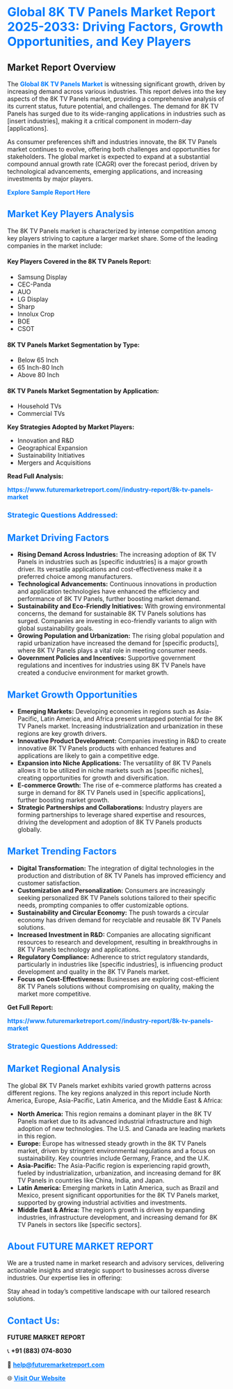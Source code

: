 <h1 style="color: #007BFF;">Global 8K TV Panels Market Report 2025-2033: Driving Factors, Growth Opportunities, and Key Players</h1>

<section id="overview">
<h2>Market Report Overview</h2>
<p>The <a href="https://www.futuremarketreport.com//industry-report/8k-tv-panels-market" style="color: #007BFF; text-decoration: none;"><strong>Global 8K TV Panels Market</strong></a> is witnessing significant growth, driven by increasing demand across various industries. This report delves into the key aspects of the 8K TV Panels market, providing a comprehensive analysis of its current status, future potential, and challenges. The demand for 8K TV Panels has surged due to its wide-ranging applications in industries such as [insert industries], making it a critical component in modern-day [applications].</p>
<p>As consumer preferences shift and industries innovate, the 8K TV Panels market continues to evolve, offering both challenges and opportunities for stakeholders. The global market is expected to expand at a substantial compound annual growth rate (CAGR) over the forecast period, driven by technological advancements, emerging applications, and increasing investments by major players.</p>
</section>

<section id="overview">
<p><a href="https://www.futuremarketreport.com//request-sample/reportId=76734" style="color: #007BFF; text-decoration: none;"><strong>Explore Sample Report Here</strong></a></p>
</section>

<section id="key-players">
<h2 style="color: #007BFF;">Market Key Players Analysis</h2>
<p>The 8K TV Panels market is characterized by intense competition among key players striving to capture a larger market share. Some of the leading companies in the market include:</p>
<h4>Key Players Covered in the 8K TV Panels Report:</h4>
<ul><li>Samsung Display</li><li>CEC-Panda</li><li>AUO</li><li>LG Display</li><li>Sharp</li><li>Innolux Crop</li><li>BOE</li><li>CSOT</li></ul>
<h4>8K TV Panels Market Segmentation by Type:</h4>
<ul><li>Below 65 Inch</li><li>65 Inch-80 Inch</li><li>Above 80 Inch</li></ul>

<h4>8K TV Panels Market Segmentation by Application:</h4>
<ul><li>Household TVs</li><li>Commercial TVs</li></ul>
<p><strong>Key Strategies Adopted by Market Players:</strong></p>
<ul>
<li>Innovation and R&D</li>
<li>Geographical Expansion</li>
<li>Sustainability Initiatives</li>
<li>Mergers and Acquisitions</li>
</ul>
</section>

<section>
<p><strong>Read Full Analysis: </strong></p><a href="https://www.futuremarketreport.com//industry-report/8k-tv-panels-market" style="color: #007BFF; text-decoration: none;"><strong>https://www.futuremarketreport.com//industry-report/8k-tv-panels-market</strong></a>
<h3 style="color: #007BFF;">Strategic Questions Addressed:</h3>
</section>

<section id="driving-factors">
<h2 style="color: #007BFF;">Market Driving Factors</h2>
<ul>
<li><strong>Rising Demand Across Industries:</strong> The increasing adoption of 8K TV Panels in industries such as [specific industries] is a major growth driver. Its versatile applications and cost-effectiveness make it a preferred choice among manufacturers.</li>
<li><strong>Technological Advancements:</strong> Continuous innovations in production and application technologies have enhanced the efficiency and performance of 8K TV Panels, further boosting market demand.</li>
<li><strong>Sustainability and Eco-Friendly Initiatives:</strong> With growing environmental concerns, the demand for sustainable 8K TV Panels solutions has surged. Companies are investing in eco-friendly variants to align with global sustainability goals.</li>
<li><strong>Growing Population and Urbanization:</strong> The rising global population and rapid urbanization have increased the demand for [specific products], where 8K TV Panels plays a vital role in meeting consumer needs.</li>
<li><strong>Government Policies and Incentives:</strong> Supportive government regulations and incentives for industries using 8K TV Panels have created a conducive environment for market growth.</li>
</ul>
</section>

<section id="growth-opportunities">
<h2 style="color: #007BFF;">Market Growth Opportunities</h2>
<ul>
<li><strong>Emerging Markets:</strong> Developing economies in regions such as Asia-Pacific, Latin America, and Africa present untapped potential for the 8K TV Panels market. Increasing industrialization and urbanization in these regions are key growth drivers.</li>
<li><strong>Innovative Product Development:</strong> Companies investing in R&D to create innovative 8K TV Panels products with enhanced features and applications are likely to gain a competitive edge.</li>
<li><strong>Expansion into Niche Applications:</strong> The versatility of 8K TV Panels allows it to be utilized in niche markets such as [specific niches], creating opportunities for growth and diversification.</li>
<li><strong>E-commerce Growth:</strong> The rise of e-commerce platforms has created a surge in demand for 8K TV Panels used in [specific applications], further boosting market growth.</li>
<li><strong>Strategic Partnerships and Collaborations:</strong> Industry players are forming partnerships to leverage shared expertise and resources, driving the development and adoption of 8K TV Panels products globally.</li>
</ul>
</section>

<section id="trending-factors">
<h2 style="color: #007BFF;">Market Trending Factors</h2>
<ul>
<li><strong>Digital Transformation:</strong> The integration of digital technologies in the production and distribution of 8K TV Panels has improved efficiency and customer satisfaction.</li>
<li><strong>Customization and Personalization:</strong> Consumers are increasingly seeking personalized 8K TV Panels solutions tailored to their specific needs, prompting companies to offer customizable options.</li>
<li><strong>Sustainability and Circular Economy:</strong> The push towards a circular economy has driven demand for recyclable and reusable 8K TV Panels solutions.</li>
<li><strong>Increased Investment in R&D:</strong> Companies are allocating significant resources to research and development, resulting in breakthroughs in 8K TV Panels technology and applications.</li>
<li><strong>Regulatory Compliance:</strong> Adherence to strict regulatory standards, particularly in industries like [specific industries], is influencing product development and quality in the 8K TV Panels market.</li>
<li><strong>Focus on Cost-Effectiveness:</strong> Businesses are exploring cost-efficient 8K TV Panels solutions without compromising on quality, making the market more competitive.</li>
</ul>
</section>

<section>
<p><strong>Get Full Report: </strong></p><a href="https://www.futuremarketreport.com//industry-report/8k-tv-panels-market" style="color: #007BFF; text-decoration: none;"><strong>https://www.futuremarketreport.com//industry-report/8k-tv-panels-market</strong></a>
<h3 style="color: #007BFF;">Strategic Questions Addressed:</h3>
</section>


<section id="regional-analysis">
<h2 style="color: #007BFF;">Market Regional Analysis</h2>
<p>The global 8K TV Panels market exhibits varied growth patterns across different regions. The key regions analyzed in this report include North America, Europe, Asia-Pacific, Latin America, and the Middle East & Africa:</p>
<ul>
<li><strong>North America:</strong> This region remains a dominant player in the 8K TV Panels market due to its advanced industrial infrastructure and high adoption of new technologies. The U.S. and Canada are leading markets in this region.</li>
<li><strong>Europe:</strong> Europe has witnessed steady growth in the 8K TV Panels market, driven by stringent environmental regulations and a focus on sustainability. Key countries include Germany, France, and the U.K.</li>
<li><strong>Asia-Pacific:</strong> The Asia-Pacific region is experiencing rapid growth, fueled by industrialization, urbanization, and increasing demand for 8K TV Panels in countries like China, India, and Japan.</li>
<li><strong>Latin America:</strong> Emerging markets in Latin America, such as Brazil and Mexico, present significant opportunities for the 8K TV Panels market, supported by growing industrial activities and investments.</li>
<li><strong>Middle East & Africa:</strong> The region’s growth is driven by expanding industries, infrastructure development, and increasing demand for 8K TV Panels in sectors like [specific sectors].</li>
</ul>
</section>

<footer>
<h2 style="color: #007BFF;">About FUTURE MARKET REPORT</h2>
<p>We are a trusted name in market research and advisory services, delivering actionable insights and strategic support to businesses across diverse industries. Our expertise lies in offering:</p>

<p>Stay ahead in today’s competitive landscape with our tailored research solutions.</p>

<h2 style="color: #007BFF;">Contact Us:</h2>
<p><strong>FUTURE MARKET REPORT</strong></p>
<p>📞 <strong>+91 (883) 074-8030</strong></p>
<p>📧 <strong><a href="mailto:help@futuremarketreport.com" style="color: #007BFF;">help@futuremarketreport.com</a></strong></p>
<p>🌐 <strong><a href="https://www.futuremarketreport.com/" style="color: #007BFF;">Visit Our Website</a></strong></p>
</footer>